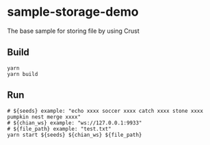 # sample-storage-demo

The base sample for storing file by using Crust

## Build
```shell
yarn
yarn build
```

## Run
```shell
# ${seeds} example: "echo xxxx soccer xxxx catch xxxx stone xxxx pumpkin nest merge xxxx"
# ${chian_ws} example: "ws://127.0.0.1:9933"
# ${file_path} example: "test.txt"
yarn start ${seeds} ${chian_ws} ${file_path}
```
